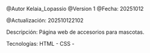 @Autor Kelaia_Lopassio
@Version 1
@Fecha: 20251012

@Actualización: 202510122102

Descripción: Página web de accesorios para mascotas.


Tecnologías: HTML - CSS - 